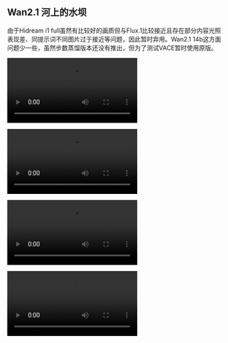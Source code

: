 ## Wan2.1 河上的水坝

由于Hidream i1 full虽然有比较好的画质但与Flux.1比较接近且存在部分内容光照表现差、同提示词不同图片过于接近等问题，因此暂时弃用。Wan2.1 14b这方面问题少一些，虽然步数蒸馏版本还没有推出，但为了测试VACE暂时使用原版。

<video src="https://github.com/Willian7004/media-blog/blob/main/files/202506/2025060701/Wan2.1_00001.mp4?raw=true" controls style="max-width: 100%;"></video>

<video src="https://github.com/Willian7004/media-blog/blob/main/files/202506/2025060701/Wan2.1_00002.mp4?raw=true" controls style="max-width: 100%;"></video>

<video src="https://github.com/Willian7004/media-blog/blob/main/files/202506/2025060701/Wan2.1_00004.mp4?raw=true" controls style="max-width: 100%;"></video>

<video src="https://github.com/Willian7004/media-blog/blob/main/files/202506/2025060701/Wan2.1_00005.mp4?raw=true" controls style="max-width: 100%;"></video>